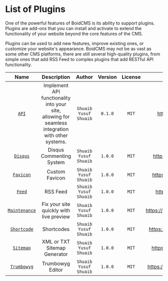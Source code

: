# List of Plugins

One of the powerful features of BoidCMS is its ability to support plugins. Plugins are add-ons that you can install and activate to extend the functionality of your website beyond the core features of the CMS.

Plugins can be used to add new features, improve existing ones, or customize your website's appearance. BoidCMS may not be as vast as some other CMS platforms, there are still several high-quality plugins, from simple ones that add RSS Feed to complex plugins that add RESTful API functionality.

|             Name              |                                     Description                                                   |         Author        | Version | License |                Source                 |
|:-----------------------------:|:-------------------------------------------------------------------------------------------------:|:---------------------:|:-------:|:-------:|:-------------------------------------:|
|     [`API`](/plugins/api)     | Implement API functionality into your site, allowing for seamless integration with other systems. | `Shuaib Yusuf Shuaib` | `0.1.0` |  `MIT`  |     https://github.com/BoidCMS/api    |
|  [`Disqus`](/plugins/disqus)  | Disqus Commenting System | `Shuaib Yusuf Shuaib` | `1.0.0` | `MIT` | https://github.com/BoidCMS/disqus |
| [`Favicon`](/plugins/favicon) | Custom Favicon | `Shuaib Yusuf Shuaib` | `1.0.0` | `MIT` | https://github.com/BoidCMS/favicon |
|    [`Feed`](/plugins/feed)    | RSS Feed | `Shuaib Yusuf Shuaib` | `1.0.0` | `MIT` | https://github.com/BoidCMS/feed |
| [`Maintenance`](/plugins/maintenance) | Fix your site quickly with live preview | `Shuaib Yusuf Shuaib` | `1.0.0` | `MIT` | https://github.com/BoidCMS/maintenance |
| [`Shortcode`](/plugins/shortcode) | Shortcodes | `Shuaib Yusuf Shuaib` | `1.0.0` | `MIT` | https://github.com/BoidCMS/shortcode |
| [`Sitemap`](/plugins/sitemap) | XML or TXT Sitemap Generator | `Shuaib Yusuf Shuaib` | `1.0.0` | `MIT` | https://github.com/BoidCMS/sitemap |
| [`Trumbowyg`](/plugins/trumbowyg) | Trumbowyg Editor | `Shuaib Yusuf Shuaib` | `1.0.0` | `MIT` | https://github.com/BoidCMS/trumbowyg |



